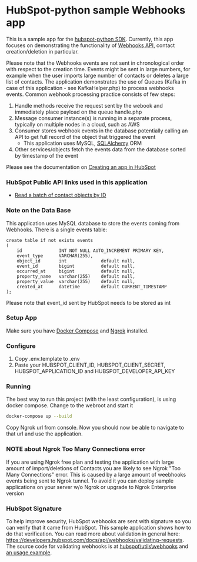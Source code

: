 # HubSpot-python sample Webhooks app

This is a sample app for the [hubspot-python SDK](../../../..).
Currently, this app focuses on demonstrating the functionality of [Webhooks API](https://developers.hubspot.com/docs/crm/extensions), contact creation/deletion in particular.

Please note that the Webhooks events are not sent in chronological order with respect to the creation time. Events might be sent in large numbers, for example when the user imports large number of contacts or deletes a large list of contacts.
The application demonstrates the use of Queues (Kafka in case of this application - see KafkaHelper.php) to process webhooks events.
Common webhook processing practice consists of few steps:
1. Handle methods receive the request sent by the webook and immediately place payload on the queue handle.php
2. Message consumer instance(s) is running in a separate process, typically on multiple nodes in a cloud, such as AWS
3. Consumer stores webhook events in the database potentially calling an API to get full record of the object that triggered the event
   - This application uses MySQL, [SQLAlchemy](https://www.sqlalchemy.org/) ORM
4. Other services/objects fetch the events data from the database sorted by timestamp of the event

Please see the documentation on [Creating an app in HubSpot](https://developers.hubspot.com/docs/creating-an-app)

### HubSpot Public API links used in this application

  - [Read a batch of contact objects by ID](https://developers.hubspot.com/docs/crm/contacts)
### Note on the Data Base
This application uses MySQL database to store the events coming from Webhooks. There is a single events table:
```
create table if not exists events
(
    id              INT NOT NULL AUTO_INCREMENT PRIMARY KEY,
    event_type      VARCHAR(255),
    object_id       int             default null,
    event_id        bigint          default null,
    occurred_at     bigint          default null,
    property_name   varchar(255)    default null,
    property_value  varchar(255)    default null,
    created_at      datetime        default CURRENT_TIMESTAMP
);
```
Please note that event_id sent by HubSpot needs to be stored as int

### Setup App

Make sure you have [Docker Compose](https://docs.docker.com/compose/) and [Ngrok](https://ngrok.com/) installed.

### Configure

1. Copy .env.template to .env
2. Paste your HUBSPOT_CLIENT_ID, HUBSPOT_CLIENT_SECRET, HUBSPOT_APPLICATION_ID and HUBSPOT_DEVELOPER_API_KEY

### Running

The best way to run this project (with the least configuration), is using docker compose.  Change to the webroot and start it

```bash
docker-compose up --build
```

Copy Ngrok url from console. Now you should now be able to navigate to that url and use the application.

### NOTE about Ngrok Too Many Connections error

If you are using Ngrok free plan and testing the application with large amount of import/deletions of Contacts you are likely to see Ngrok "Too Many Connections" error.
This is caused by a large amount of weebhooks events being sent to Ngrok tunnel. To avoid it you can deploy sample applications on your server w/o Ngrok or upgrade to Ngrok Enterprise version

### HubSpot Signature
To help improve security, HubSpot webhooks are sent with signature so you can verify that it came from HubSpot. This sample application shows how to do that verification. You can read more about validation in general here: https://developers.hubspot.com/docs/api/webhooks/validating-requests.
The source code for validating webhooks is at [hubspot\utils\webhooks](../../hubspot/utils/webhooks.py) and [an usage example](./src/routes/webhooks.py).
